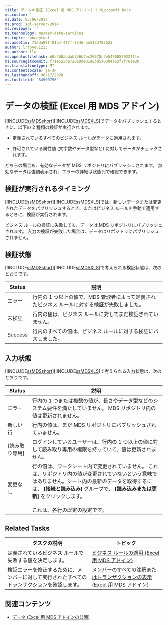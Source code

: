 ```yaml
---
title: データの検証 (Excel 用 MDS アドイン) | Microsoft Docs
ms.custom: ''
ms.date: 03/06/2017
ms.prod: sql-server-2014
ms.reviewer: ''
ms.technology: master-data-services
ms.topic: conceptual
ms.assetid: 71eda98f-01a4-4fff-8246-be3133782523
author: lrtoyou1223
ms.author: lle
ms.openlocfilehash: b0a460abdab356b4ec20678c2e549605792271fe
ms.sourcegitcommit: f71e523da72019de81a8bd5a0394a62f7f76ea20
ms.translationtype: MT
ms.contentlocale: ja-JP
ms.lasthandoff: 06/17/2020
ms.locfileid: "84960796"
---
```

# <a name="validating-data-mds-add-in-for-excel"></a>データの検証 (Excel 用 MDS アドイン)
  [!INCLUDE[ssMDSshort](../../includes/ssmdsshort-md.md)][!INCLUDE[ssMDSXLS](../../includes/ssmdsxls-md.md)]でデータをパブリッシュするときに、以下の 2 種類の検証が実行されます。  
  
-   定義されているすべてのビジネス ルールがデータに適用されます。  
  
-   許可されている属性値 (文字数やデータ型など) に対してデータがチェックされます。  
  
 どちらの場合も、有効なデータが MDS リポジトリにパブリッシュされます。 無効なデータは強調表示され、エラーの詳細は状態列で確認できます。  
  
## <a name="when-validation-occurs"></a>検証が実行されるタイミング  
 [!INCLUDE[ssMDSshort](../../includes/ssmdsshort-md.md)][!INCLUDE[ssMDSXLS](../../includes/ssmdsxls-md.md)]では、新しいデータまたは変更されたデータをパブリッシュするとき、またはビジネス ルールを手動で適用するときに、検証が実行されます。  
  
 ビジネス ルールの検証に失敗しても、データは MDS リポジトリにパブリッシュされます。 入力の検証が失敗した場合は、データはリポジトリにパブリッシュされません。  
  
## <a name="validation-statuses"></a>検証状態  
 [!INCLUDE[ssMDSshort](../../includes/ssmdsshort-md.md)][!INCLUDE[ssMDSXLS](../../includes/ssmdsxls-md.md)]で考えられる検証状態は、次のとおりです。  
  
|Status|説明|  
|------------|-----------------|  
|エラー|行内の 1 つ以上の値で、MDS 管理者によって定義されたビジネス ルールに対する検証が失敗しました。|  
|未検証|行内の値は、ビジネス ルールに対してまだ検証されていません。|  
|Success|行内のすべての値は、ビジネス ルールに対する検証にパスしました。|  
  
## <a name="input-statuses"></a>入力状態  
 [!INCLUDE[ssMDSshort](../../includes/ssmdsshort-md.md)][!INCLUDE[ssMDSXLS](../../includes/ssmdsxls-md.md)]で考えられる入力状態は、次のとおりです。  
  
|Status|説明|  
|------------|-----------------|  
|エラー|行内の 1 つまたは複数の値が、長さやデータ型などのシステム要件を満たしていません。 MDS リポジトリ内の値は更新されません。|  
|新しい行|行内の値は、まだ MDS リポジトリにパブリッシュされていません。|  
|[読み取り専用]|ログインしているユーザーは、行内の 1 つ以上の値に対して読み取り専用の権限を持っていて、値は更新されません。|  
|変更なし|行の値は、ワークシート内で変更されていません。 これは、リポジトリ内の値が変更されていないという意味ではありません。シート内の最新のデータを取得するには、 **[接続と読み込み]** グループで、 **[読み込みまたは更新]** をクリックします。<br /><br /> これは、各行の既定の設定です。|  
  
## <a name="related-tasks"></a>Related Tasks  
  
|タスクの説明|トピック|  
|----------------------|-----------|  
|定義されているビジネス ルールで失敗する値を決定します。|[ビジネス ルールの適用 (Excel 用 MDS アドイン)](apply-business-rules-mds-add-in-for-excel.md)|  
|検証エラーを修正するために、メンバーに対して実行されたすべてのトランザクションを確認します。|[メンバーのすべての注釈またはトランザクションの表示 (Excel 用 MDS アドイン)](view-all-annotations-or-transactions-for-a-member-mds-add-in-for-excel.md)|  
  
## <a name="related-content"></a>関連コンテンツ  
  
-   [データ &#40;Excel 用 MDS アドインの公開&#41;](overview-importing-data-from-excel-mds-add-in-for-excel.md)  
  
  
